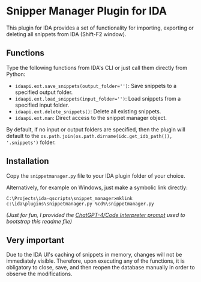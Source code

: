 # Snipper Manager Plugin for IDA

This plugin for IDA provides a set of functionality for importing, exporting or deleting all snippets from IDA (Shift-F2 window).

## Functions

Type the following functions from IDA's CLI or just call them directly from Python:

- `idaapi.ext.save_snippets(output_folder='')`: Save snippets to a specified output folder.
- `idaapi.ext.load_snippets(input_folder='')`: Load snippets from a specified input folder.
- `idaapi.ext.delete_snippets()`: Delete all existing snippets.
- `idaapi.ext.man`: Direct access to the snippet manager object.

By default, if no input or output folders are specified, then the plugin will default to the `os.path.join(os.path.dirname(idc.get_idb_path()), '.snippets')` folder.

## Installation

Copy the `snippetmanager.py` file to your IDA plugin folder of your choice.

Alternatively, for example on Windows, just make a symbolic link directly:

```batch
C:\Projects\ida-qscripts\snippet_manager>mklink c:\ida\plugins\snippetmanager.py %cd%\snippetmanager.py
```

_(Just for fun, I provided the [ChatGPT-4/Code Interpreter prompt](.temp/gpt4-prompt-readme.txt) used to bootstrap this readme file)_

## Very important

Due to the IDA UI's caching of snippets in memory, changes will not be immediately visible. Therefore, upon executing any of the functions, it is obligatory to close, save, and then reopen the database manually in order to observe the modifications.